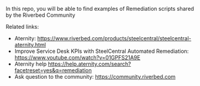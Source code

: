 In this repo, you will be able to find examples of Remediation scripts shared by the Riverbed Community

Related links:
- Aternity: https://www.riverbed.com/products/steelcentral/steelcentral-aternity.html
- Improve Service Desk KPIs with SteelCentral Automated Remediation: https://www.youtube.com/watch?v=01GPFS21A9E
- Aternity help https://help.aternity.com/search?facetreset=yes&q=remediation
- Ask question to the community: https://community.riverbed.com
